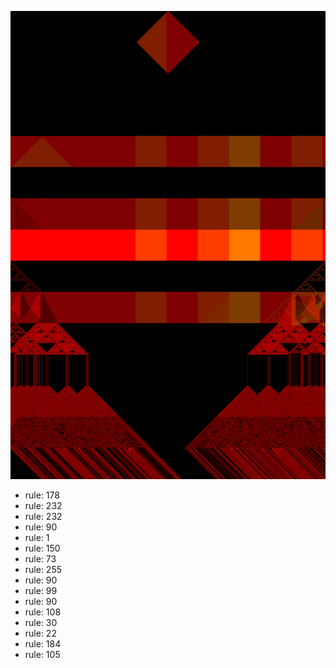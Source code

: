 ![photo](./output.png) 
 * rule: 178
* rule: 232
* rule: 232
* rule: 90
* rule: 1
* rule: 150
* rule: 73
* rule: 255
* rule: 90
* rule: 99
* rule: 90
* rule: 108
* rule: 30
* rule: 22
* rule: 184
* rule: 105
